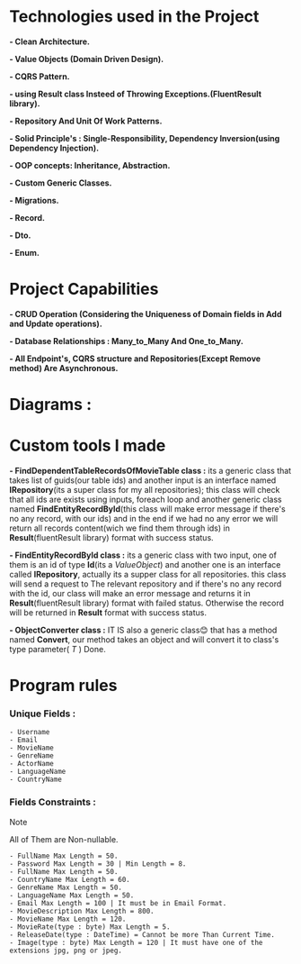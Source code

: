 
# Technologies used in the Project
  **- Clean Architecture.**
  
  **- Value Objects (Domain Driven Design).**
  
  **- CQRS Pattern.**
  
  **- using Result class Insteed of Throwing Exceptions.(FluentResult library).**
  
   **- Repository And Unit Of Work Patterns.**
   
   **- Solid Principle's : Single-Responsibility, Dependency Inversion(using Dependency Injection).**
   
   **- OOP concepts: Inheritance, Abstraction.**
   
   **- Custom Generic Classes.**
   
   **- Migrations.**
   
   **- Record.**
   
   **- Dto.**
   
   **- Enum.**


  

# Project Capabilities
  **- CRUD Operation (Considering the Uniqueness of Domain fields in Add and Update operations).**
  
  **- Database Relationships : Many_to_Many And One_to_Many.**
  
  **- All Endpoint's, CQRS structure and Repositories(Except Remove method) Are Asynchronous.**


# Diagrams :

# Custom tools I made

**- FindDependentTableRecordsOfMovieTable class :**
 its a generic class that takes list of guids(our table ids) and another input is an interface named **IRepository**(its a super class for my all repositories); this class will check that all ids are exists using inputs, foreach loop and another generic class named **FindEntityRecordById**(this class will make error message if there's no any record, with our ids) and in the end if we had no any error we will return all records content(wich we find them through ids) in **Result**(fluentResult library) format with success status. 

**- FindEntityRecordById class :**
its a generic class with two input, one of them is an id of type **Id**(its a _ValueObject_) and another one is an interface called **IRepository**, actually its a supper class for all repositories. this class will send a request to The relevant repository and if there's no any record with the id, our class will make an error message and returns it in **Result**(fluentResult library) format with failed status. Otherwise the record will be returned in **Result** format with success status.

**- ObjectConverter class :**
  IT IS also a generic class😊 that has a method named **Convert**, our method takes an object and will convert it to class's type parameter( _T_ ) Done.

  # Program rules
  ### Unique Fields :
    - Username
    - Email
    - MovieName
    - GenreName
    - ActorName
    - LanguageName
    - CountryName
    
  ### Fields Constraints :
  
  > [!NOTE]
  > All of Them are Non-nullable.

    - FullName Max Length = 50.
    - Password Max Length = 30 | Min Length = 8.
    - FullName Max Length = 50.
    - CountryName Max Length = 60.
    - GenreName Max Length = 50.
    - LanguageName Max Length = 50.
    - Email Max Length = 100 | It must be in Email Format.
    - MovieDescription Max Length = 800.
    - MovieName Max Length = 120.
    - MovieRate(type : byte) Max Length = 5.
    - ReleaseDate(type : DateTime) = Cannot be more Than Current Time.
    - Image(type : byte) Max Length = 120 | It must have one of the extensions jpg, png or jpeg.

    
    
